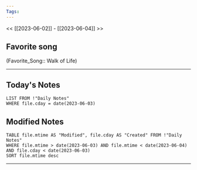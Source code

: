 ```yaml
---
Tags:
---
```

<< [[2023-06-02]] - [[2023-06-04]] >>
## Favorite song
(Favorite_Song:: Walk of Life)

___
## Today's Notes
```dataview
LIST FROM !"Daily Notes"
WHERE file.cday = date(2023-06-03)
```
## Modified Notes
```dataview
TABLE file.mtime AS "Modified", file.cday AS "Created" FROM !"Daily Notes" 
WHERE file.mtime > date(2023-06-03) AND file.mtime < date(2023-06-04) AND file.cday < date(2023-06-03)
SORT file.mtime desc
```
___
